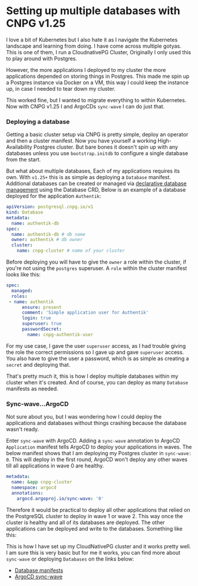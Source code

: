 # Setting up multiple databases with CNPG v1.25

I love a bit of Kubernetes but I also hate it as I navigate the Kubernetes landscape and learning from doing. I have come across multiple gotyas. This is one of them, I run a CloudnativePG Cluster, Originally I only used this to play around with Postgres.

However, the more applications I deployed to my cluster the more applications depended on storing things in Postgres. This made me spin up a Postgres instance via Docker on a VM, this way I could keep the instance up, in case I needed to tear down my cluster.

This worked fine, but I wanted to migrate everything to within Kubernetes. Now with CNPG v1.25 I and ArgoCDs `sync-wave` I can do just that.

### Deploying a database

Getting a basic cluster setup via CNPG is pretty simple, deploy an operator and then a cluster manifest. Now you have yourself a working High-Availability Postgres cluster. But bare bones it doesn't spin up with any databases unless you use `bootstrap.initdb` to configure a single database from the start.

But what about multiple databases, Each of my applications requires its own. With `v1.25+` this is as simple as deploying a `Database` manifest. Additional databases can be created or managed via [declarative database management](https://cloudnative-pg.io/documentation/1.26/declarative_database_management/) using the Database CRD, Below is an example of a database deployed for the application `Authentik`:

```yaml
apiVersion: postgresql.cnpg.io/v1
kind: Database
metadata:
  name: authentik-db
spec:
  name: authentik-db # db name
  owner: authentik # db owner
  cluster:
    name: cnpg-cluster # name of your cluster
```

Before deploying you will have to give the `owner` a role within the cluster, if you're not using the `postgres` superuser. A `role` within the cluster manifest looks like this:

```yaml
spec:
  managed:
  roles:
 - name: authentik
      ensure: present
      comment: 'Simple application user for Authentik'
      login: true
      superuser: true
      passwordSecret:
        name: cnpg-authentik-user
```

For my use case, I gave the user `superuser` access, as I had trouble giving the role the correct permissions so I gave up and gave `superuser` access. You also have to give the user a password, which is as simple as creating a `secret` and deploying that.

That's pretty much it, this is how I deploy multiple databases within my cluster when it's created. And of course, you can deploy as many `Database` manifests as needed.

### Sync-wave...ArgoCD

Not sure about you, but I was wondering how I could deploy the applications and databases without things crashing because the database wasn't ready.

Enter `sync-wave` with ArgoCD. Adding a `sync-wave` annotation to ArgoCD `Application` manifest tells ArgoCD to deploy your applications in waves. The below manifest shows that I am deploying my Postgres cluster in `sync-wave: 0`. This will deploy in the first round, ArgoCD won't deploy any other waves till all applications in wave 0 are healthy.

```yaml
metadata:
  name: &app cnpg-cluster
  namespace: argocd
  annotations:
    argocd.argoproj.io/sync-wave: '0'
```

Therefore it would be practical to deploy all other applications that relied on the PostgreSQL cluster to deploy in wave 1 or wave 2. This way once the cluster is healthy and all of its databases are deployed. The other applications can be deployed and write to the databases. Something like this:

<insert image>

This is how I have set up my CloudNativePG cluster and it works pretty well. I am sure this is very basic but for me it works, you can find more about `sync-wave` or deploying `Databases` on the links below:

- [Database manifests](https://cloudnative-pg.io/documentation/1.26/declarative_database_management/)
- [ArgoCD sync-wave](https://argo-cd.readthedocs.io/en/stable/user-guide/sync-waves/)
